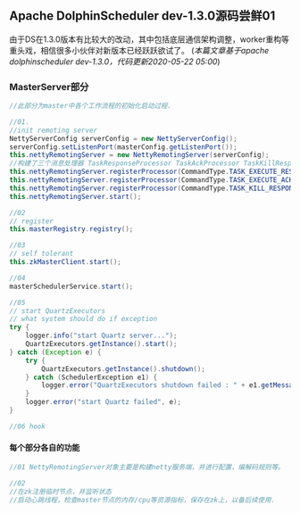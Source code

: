 ## Apache DolphinScheduler dev-1.3.0源码尝鲜01
由于DS在1.3.0版本有比较大的改动，其中包括底层通信架构调整，worker重构等重头戏，相信很多小伙伴对新版本已经跃跃欲试了。
(*本篇文章基于apache dolphinscheduler dev-1.3.0，代码更新2020-05-22 05:00*)

### MasterServer部分
```java
//此部分为master中各个工作流程的初始化启动过程.

//01.
//init remoting server
NettyServerConfig serverConfig = new NettyServerConfig();
serverConfig.setListenPort(masterConfig.getListenPort());
this.nettyRemotingServer = new NettyRemotingServer(serverConfig);
//构建了三个消息处理器 TaskResponseProcessor TaskAckProcessor TaskKillResponseProcessor
this.nettyRemotingServer.registerProcessor(CommandType.TASK_EXECUTE_RESPONSE, new TaskResponseProcessor());
this.nettyRemotingServer.registerProcessor(CommandType.TASK_EXECUTE_ACK, new TaskAckProcessor());
this.nettyRemotingServer.registerProcessor(CommandType.TASK_KILL_RESPONSE, new TaskKillResponseProcessor());
this.nettyRemotingServer.start();

//02
// register
this.masterRegistry.registry();

//03
// self tolerant
this.zkMasterClient.start();

//04
masterSchedulerService.start();

//05
// start QuartzExecutors
// what system should do if exception
try {
    logger.info("start Quartz server...");
    QuartzExecutors.getInstance().start();
} catch (Exception e) {
    try {
        QuartzExecutors.getInstance().shutdown();
    } catch (SchedulerException e1) {
        logger.error("QuartzExecutors shutdown failed : " + e1.getMessage(), e1);
    }
    logger.error("start Quartz failed", e);
}

//06 hook
```

#### 每个部分各自的功能
```java
//01 NettyRemotingServer对象主要是构建netty服务端，并进行配置，编解码规则等。
```

```java
//02 
//在zk注册临时节点，并监听状态
//启动心跳线程，检查master节点的内存/cpu等资源指标，保存在zk上，以备后续使用.
```

```java

```



